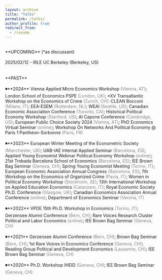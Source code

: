 ```yaml
---
layout: archive
title: "Talks"
permalink: /talks/
author_profile: true
redirect_from:
  - /resume
---
```

<br />
**UPCOMING** (*as discussant) <br />
<br />
2025/02/12 - IRLE UC Berkeley (Berkeley, US) <br />
<br />
<br />
**PAST** <br />
<br />
◾**2024** Vienna Applied Micro Economics Workshop <span style="color:gray">(Vienna, AT)</span>; London School of Economics PSPE <span style="color:gray">(London, UK)</span>; *XV Transatlantic Workshop on the Economics of Crime <span style="color:gray">(Zurich, CH)</span>: CLEAN Bocconi <span style="color:gray">(Milano, IT)</span>; EEA-ESEM <span style="color:gray">(Rotterdam, NL)</span>; WEAI <span style="color:gray">(Seattle, US)</span>; Canadian Economic Association Conference <span style="color:gray">(Toronto, CA)</span>; Historical Political Economy Workshop <span style="color:gray">(Stanford, US)</span>; Al Capone Conference <span style="color:gray">(Cambridge, US)</span>; European Public Choice Society 2024 <span style="color:gray">(Vienna, AT)</span>; PhD Economics Virtual Seminar <span style="color:gray">(online)</span>; Workshop On Networks And Political Economy @ Paris 1 Panthéon-Sorbonne <span style="color:gray">(Paris, FR)</span> <br />
<br />
◾**2023** European Winter Meeting of the Econometric Society <span style="color:gray">(Manchester, UK)</span>; UAB-IAE Internal Applied Seminar <span style="color:gray">(Barcelona, ES)</span>; Applied Young Economist Webinar Political Economy Workshop <span style="color:gray">(online)</span>; 21st Trobada Barcelona School of Economics <span style="color:gray">(Barcelona, ES)</span>; IEE Brown Bag Seminar <span style="color:gray">(Geneva, CH)</span>; Spring Young Economist Meeting <span style="color:gray">(Torino, IT)</span>; European Economic Association Annual Congress <span style="color:gray">(Barcelona, ES)</span>; 7th Workshop on the Economics of Organized Crime <span style="color:gray">(Pavia, IT)</span>; Women in Political Economy Workshop <span style="color:gray">(Stockholm, SE)</span>; 13th International Workshop on Applied Education Economics <span style="color:gray">(Catanzaro, IT)</span>; Royal Economic Society Ph.D. Conference <span style="color:gray">(Glasgow, UK)</span>; Canadian Economics Association Annual Conference <span style="color:gray">(online)</span>; Department of Economics Seminar <span style="color:gray">(Verona, IT)</span> <br />
<br />
◾**2022** VPDE 15th Ph.D. Workshop in Economics <span style="color:gray">(Torino, IT)</span>; Gerzensee Alumni Conference <span style="color:gray">(Bern, CH)</span>; Rare Voices Research Cluster Political and Labor Economics <span style="color:gray">(online)</span>; IEE Brown Bag Seminar <span style="color:gray">(Geneva, CH)</span> <br />
<br />
◾**2021** Gerzensee Alumni Conference <span style="color:gray">(Bern, CH)</span>; Brown Bag Seminar <span style="color:gray">(Bern, CH)</span>; 1st Rare Voices in Economics Conference <span style="color:gray">(Geneva, CH)</span>; Reading Group Political and Development Economics <span style="color:gray">(Lausanne, CH)</span>; IEE Brown Bag Seminar <span style="color:gray">(Geneva, CH)</span> <br />
<br />
◾**2020** Ph.D. Workshop IHEID <span style="color:gray">(Geneva, CH)</span>; IEE Brown Bag Seminar <span style="color:gray">(Geneva, CH)</span>  <br />
<br />
